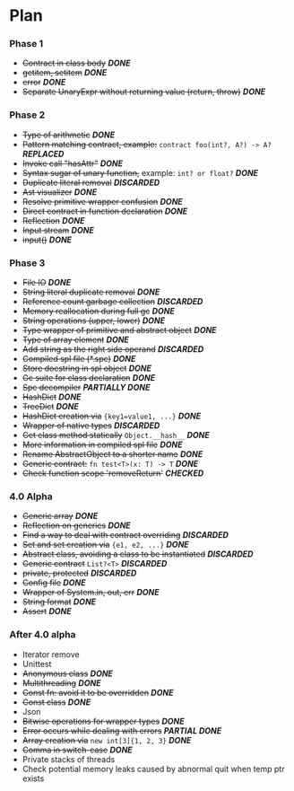 # Plan

### Phase 1

* ~~Contract in class body~~ **_DONE_**
* ~~getitem, setitem~~ **_DONE_**
* ~~error~~ _**DONE**_
* ~~Separate UnaryExpr without returning value (return, throw)~~   _**DONE**_


### Phase 2

* ~~Type of arithmetic~~ **_DONE_**
* ~~Pattern matching contract, example:~~ `contract foo(int?, A?) -> A?` **_REPLACED_**
* ~~Invoke call "hasAttr"~~ **_DONE_**
* ~~Syntax sugar of unary function,~~ example: `int? or float?` **_DONE_**
* ~~Duplicate literal removal~~ **_DISCARDED_**
* ~~Ast visualizer~~ **_DONE_**
* ~~Resolve primitive wrapper confusion~~ **_DONE_**
* ~~Direct contract in function declaration~~ **_DONE_**
* ~~Reflection~~ **_DONE_**
* ~~Input stream~~ **_DONE_**
* ~~input()~~ **_DONE_**


### Phase 3

* ~~File IO~~ **_DONE_**
* ~~String literal duplicate removal~~ **_DONE_**
* ~~Reference count garbage collection~~ **_DISCARDED_**
* ~~Memory reallocation during full gc~~ **_DONE_**
* ~~String operations (upper, lower)~~ **_DONE_**
* ~~Type wrapper of primitive and abstract object~~ **_DONE_**
* ~~Type of array element~~ **_DONE_**
* ~~Add string as the right side operand~~ **_DISCARDED_**
* ~~Compiled spl file (*.spc)~~ **_DONE_**
* ~~Store docstring in spl object~~ **_DONE_**
* ~~Gc suite for class declaration~~ **_DONE_**
* ~~Spc decompiler~~ **_PARTIALLY DONE_**
* ~~HashDict~~ **_DONE_**
* ~~TreeDict~~ **_DONE_**
* ~~HashDict creation via~~ `{key1=value1, ...}` **_DONE_**
* ~~Wrapper of native types~~ **_DISCARDED_**
* ~~Get class method statically~~ `Object.__hash__` **_DONE_**
* ~~More information in compiled spl file~~ **_DONE_**
* ~~Rename AbstractObject to a shorter name~~ **_DONE_**
* ~~Generic contract:~~ `fn test<T>(x: T) -> T` **_DONE_**
* ~~Check function scope 'removeReturn'~~ **_CHECKED_**


### 4.0 Alpha
* ~~Generic array~~ **_DONE_**
* ~~Reflection on generics~~ **_DONE_**
* ~~Find a way to deal with contract overriding~~ **_DISCARDED_**
* ~~Set and set creation via~~ `{e1, e2, ...}` **_DONE_**
* ~~Abstract class, avoiding a class to be instantiated~~ **_DISCARDED_**
* ~~Generic contract~~ `List?<T>` **_DISCARDED_**
* ~~private, protected~~ **_DISCARDED_**
* ~~Config file~~ **_DONE_**
* ~~Wrapper of System.in, out, err~~ **_DONE_**
* ~~String format~~ **_DONE_**
* ~~Assert~~ **_DONE_**


### After 4.0 alpha
* Iterator remove
* Unittest
* ~~Anonymous class~~ **_DONE_**
* ~~Multithreading~~ **_DONE_**
* ~~Const fn: avoid it to be overridden~~ **_DONE_**
* ~~Const class~~ **_DONE_**
* Json
* ~~Bitwise operations for wrapper types~~ **_DONE_**
* ~~Error occurs while dealing with errors~~ **_PARTIAL DONE_**
* ~~Array creation via~~ `new int[3]{1, 2, 3}` **_DONE_**
* ~~Comma in switch-case~~ **_DONE_**
* Private stacks of threads
* Check potential memory leaks caused by abnormal quit when temp ptr exists
